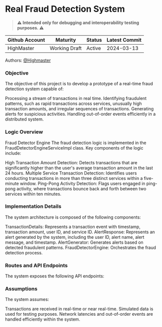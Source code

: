 # Real Fraud Detection System



> **⚠️ Intended only for debugging and interoperability testing purposes. ⚠️**

| Github Account  | Maturity      | Status |   Latest Commit |
|-----------------|---------------|--------|-----------------|
| HighMaster      | Working Draft | Active |     2024-03-13  |


Authors: [@Highmaster]


[@Highmaster]: https://github.com/highmaster
[@RealFraudDetectionPrototype]: https://github.com/Highmaster/RealFraudDetectionPrototype




### Objective 


The objective of this project is to develop a prototype of a real-time fraud detection system capable of:

Processing a stream of transactions in real time.
Identifying fraudulent patterns, such as rapid transactions across services, unusually high transaction amounts, and irregular sequences of transactions.
Generating alerts for suspicious activities.
Handling out-of-order events efficiently in a distributed system.
### Logic Overview
Fraud Detector Engine
The fraud detection logic is implemented in the FraudDetectorEngineServiceImpl class. Key components of the logic include:

High Transaction Amount Detection: Detects transactions that are significantly higher than the user's average transaction amount in the last 24 hours.
Multiple Service Transaction Detection: Identifies users conducting transactions in more than three distinct services within a five-minute window.
Ping-Pong Activity Detection: Flags users engaged in ping-pong activity, where transactions bounce back and forth between two services within ten minutes.
### Implementation Details
The system architecture is composed of the following components:

TransactionDetails: Represents a transaction event with timestamp, transaction amount, user ID, and service ID.
AlertResponse: Represents an alert generated by the system, including the user ID, alert name, alert message, and timestamp.
AlertGenerator: Generates alerts based on detected fraudulent patterns.
FraudDetectorEngine: Orchestrates the fraud detection process.

### Routes and API Endpoints
The system exposes the following API endpoints:




### Assumptions
The system assumes:

Transactions are received in real-time or near real-time.
Simulated data is used for testing purposes.
Network latencies and out-of-order events are handled efficiently within the system.

[protobuf-spec]: https://developers.google.com/protocol-buffers/docs/reference/proto2-spec
[secio-spec]: ../secio/README.md
[tls-spec]: ../tls/tls.md
[peer-id-spec]: ../peer-ids/peer-ids.md
[peer-id-spec-pubkey-message]: ../peer-ids/peer-ids.md#keys
[peer-id-spec-key-encoding]: ../peer-ids/peer-ids.md#how-keys-are-encoded-and-messages-signed
[uvarint-spec]: https://github.com/multiformats/unsigned-varint
[multihash]: https://github.com/multiformats/multihash
[conn-spec-conn-upgrade]: ../connections/README.md#connection-upgrade
[conn-spec-protocol-negotiation]: ../connections/README.md#protocol-negotiation
[go-libp2p-peerstore]: https://github.com/libp2p/go-libp2p-peerstore
[js-peer-book]: https://github.com/libp2p/js-peer-book







